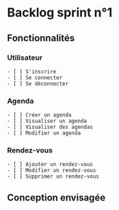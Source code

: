 # Backlog sprint n°1

## Fonctionnalités

### Utilisateur
    - [ ] S'inscrire 
    - [ ] Se connecter 
    - [ ] Se déconnecter 

### Agenda

    - [ ] Créer un agenda 
    - [ ] Visualiser un agenda 
    - [ ] Visualiser des agendas 
    - [ ] Modifier un agenda 

### Rendez-vous

    - [ ] Ajouter un rendez-vous 
    - [ ] Modifier un rendez-vous 
    - [ ] Supprimer un rendez-vous 

## Conception envisagée

    